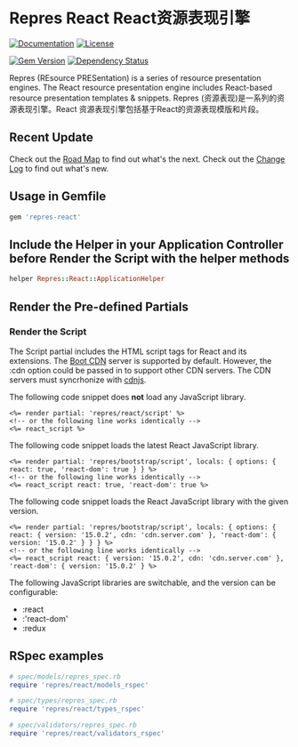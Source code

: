 # Repres React React资源表现引擎

[![Documentation](http://img.shields.io/badge/docs-rdoc.info-blue.svg)](http://www.rubydoc.info/gems/repres-react/frames)
[![License](https://img.shields.io/badge/license-MIT-green.svg)](http://opensource.org/licenses/MIT)

[![Gem Version](https://badge.fury.io/rb/repres-react.svg)](https://badge.fury.io/rb/repres-react)
[![Dependency Status](https://gemnasium.com/badges/github.com/topbitdu/repres-react.svg)](https://gemnasium.com/github.com/topbitdu/repres-react)

Repres (REsource PRESentation) is a series of resource presentation engines. The React resource presentation engine includes React-based resource presentation templates &amp; snippets. Repres (资源表现)是一系列的资源表现引擎。React 资源表现引擎包括基于React的资源表现模版和片段。



## Recent Update

Check out the [Road Map](ROADMAP.md) to find out what's the next.
Check out the [Change Log](CHANGELOG.md) to find out what's new.



## Usage in Gemfile

```ruby
gem 'repres-react'
```



## Include the Helper in your Application Controller before Render the Script with the helper methods

```ruby
helper Repres::React::ApplicationHelper
```



## Render the Pre-defined Partials

### Render the Script

The Script partial includes the HTML script tags for React and its extensions. The [Boot CDN](http://cdn.bootcss.com/) server is supported by default. However, the :cdn option could be passed in to support other CDN servers. The CDN servers must syncrhonize with [cdnjs](https://github.com/cdnjs/cdnjs).

The following code snippet does __not__ load any JavaScript library.
```erb
<%= render partial: 'repres/react/script' %>
<!-- or the following line works identically -->
<%= react_script %>
```

The following code snippet loads the latest React JavaScript library.
```erb
<%= render partial: 'repres/bootstrap/script', locals: { options: { react: true, 'react-dom': true } } %>
<!-- or the following line works identically -->
<%= react_script react: true, 'react-dom': true %>
```

The following code snippet loads the React JavaScript library with the given version.
```erb
<%= render partial: 'repres/bootstrap/script', locals: { options: { react: { version: '15.0.2', cdn: 'cdn.server.com' }, 'react-dom': { version: '15.0.2' } } } %>
<!-- or the following line works identically -->
<%= react_script react: { version: '15.0.2', cdn: 'cdn.server.com' }, 'react-dom': { version: '15.0.2' } %>
```

The following JavaScript libraries are switchable, and the version can be configurable:
- :react
- :'react-dom'
- :redux



## RSpec examples

```ruby
# spec/models/repres_spec.rb
require 'repres/react/models_rspec'

# spec/types/repres_spec.rb
require 'repres/react/types_rspec'

# spec/validators/repres_spec.rb
require 'repres/react/validators_rspec'
```
